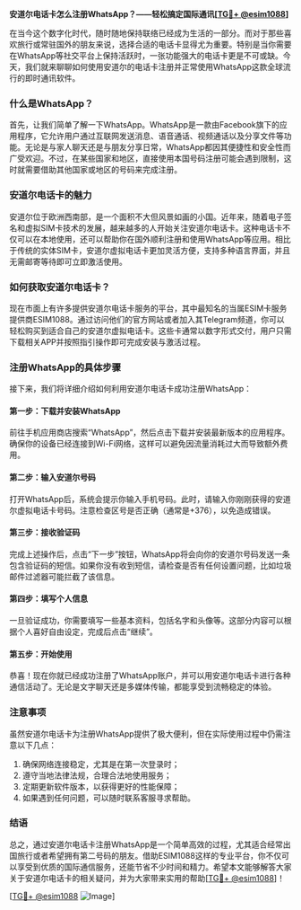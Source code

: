 **安道尔电话卡怎么注册WhatsApp？——轻松搞定国际通讯[[TG💪+ @esim1088](https://t.me/s/esim1088)]**

在当今这个数字化时代，随时随地保持联络已经成为生活的一部分。而对于那些喜欢旅行或常驻国外的朋友来说，选择合适的电话卡显得尤为重要。特别是当你需要在WhatsApp等社交平台上保持活跃时，一张功能强大的电话卡更是不可或缺。今天，我们就来聊聊如何使用安道尔的电话卡注册并正常使用WhatsApp这款全球流行的即时通讯软件。

### 什么是WhatsApp？

首先，让我们简单了解一下WhatsApp。WhatsApp是一款由Facebook旗下的应用程序，它允许用户通过互联网发送消息、语音通话、视频通话以及分享文件等功能。无论是与家人聊天还是与朋友分享日常，WhatsApp都因其便捷性和安全性而广受欢迎。不过，在某些国家和地区，直接使用本国号码注册可能会遇到限制，这时就需要借助其他国家或地区的号码来完成注册。

### 安道尔电话卡的魅力

安道尔位于欧洲西南部，是一个面积不大但风景如画的小国。近年来，随着电子签名和虚拟SIM卡技术的发展，越来越多的人开始关注安道尔电话卡。这种电话卡不仅可以在本地使用，还可以帮助你在国外顺利注册和使用WhatsApp等应用。相比于传统的实体SIM卡，安道尔虚拟电话卡更加灵活方便，支持多种语言界面，并且无需邮寄等待即可立即激活使用。

### 如何获取安道尔电话卡？

现在市面上有许多提供安道尔电话卡服务的平台，其中最知名的当属ESIM卡服务提供商ESIM1088。通过访问他们的官方网站或者加入其Telegram频道，你可以轻松购买到适合自己的安道尔虚拟电话卡。这些卡通常以数字形式交付，用户只需下载相关APP并按照指引操作即可完成安装与激活过程。

### 注册WhatsApp的具体步骤

接下来，我们将详细介绍如何利用安道尔电话卡成功注册WhatsApp：

#### 第一步：下载并安装WhatsApp
前往手机应用商店搜索“WhatsApp”，然后点击下载并安装最新版本的应用程序。确保你的设备已经连接到Wi-Fi网络，这样可以避免因流量消耗过大而导致额外费用。

#### 第二步：输入安道尔号码
打开WhatsApp后，系统会提示你输入手机号码。此时，请输入你刚刚获得的安道尔虚拟电话卡号码。注意检查区号是否正确（通常是+376），以免造成错误。

#### 第三步：接收验证码
完成上述操作后，点击“下一步”按钮，WhatsApp将会向你的安道尔号码发送一条包含验证码的短信。如果你没有收到短信，请检查是否有任何设置问题，比如垃圾邮件过滤器可能拦截了该信息。

#### 第四步：填写个人信息
一旦验证成功，你需要填写一些基本资料，包括名字和头像等。这部分内容可以根据个人喜好自由设定，完成后点击“继续”。

#### 第五步：开始使用
恭喜！现在你就已经成功注册了WhatsApp账户，并可以用安道尔电话卡进行各种通信活动了。无论是文字聊天还是多媒体传输，都能享受到流畅稳定的体验。

### 注意事项

虽然安道尔电话卡为注册WhatsApp提供了极大便利，但在实际使用过程中仍需注意以下几点：
1. 确保网络连接稳定，尤其是在第一次登录时；
2. 遵守当地法律法规，合理合法地使用服务；
3. 定期更新软件版本，以获得更好的性能保障；
4. 如果遇到任何问题，可以随时联系客服寻求帮助。

### 结语

总之，通过安道尔电话卡注册WhatsApp是一个简单高效的过程，尤其适合经常出国旅行或者希望拥有第二号码的朋友。借助ESIM1088这样的专业平台，你不仅可以享受到优质的国际通信服务，还能节省不少时间和精力。希望本文能够解答大家关于安道尔电话卡的相关疑问，并为大家带来实用的帮助[[TG💪+ @esim1088](https://t.me/s/esim1088)]！

[[TG💪+ @esim1088](https://t.me/s/esim1088) ![Image](https://i.postimg.cc/4NQfJmqS/Snipaste-2025-05-13-00-14-12.png)]